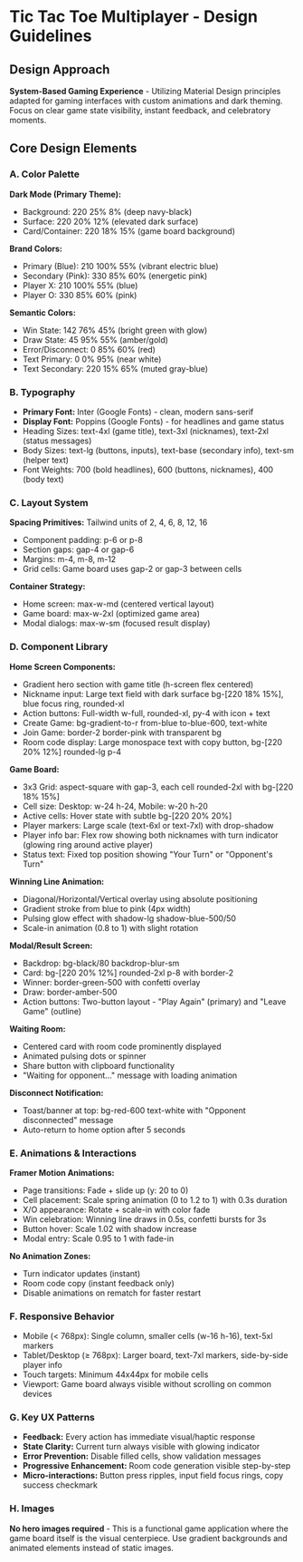 # Tic Tac Toe Multiplayer - Design Guidelines

## Design Approach
**System-Based Gaming Experience** - Utilizing Material Design principles adapted for gaming interfaces with custom animations and dark theming. Focus on clear game state visibility, instant feedback, and celebratory moments.

## Core Design Elements

### A. Color Palette

**Dark Mode (Primary Theme):**
- Background: 220 25% 8% (deep navy-black)
- Surface: 220 20% 12% (elevated dark surface)
- Card/Container: 220 18% 15% (game board background)

**Brand Colors:**
- Primary (Blue): 210 100% 55% (vibrant electric blue)
- Secondary (Pink): 330 85% 60% (energetic pink)
- Player X: 210 100% 55% (blue)
- Player O: 330 85% 60% (pink)

**Semantic Colors:**
- Win State: 142 76% 45% (bright green with glow)
- Draw State: 45 95% 55% (amber/gold)
- Error/Disconnect: 0 85% 60% (red)
- Text Primary: 0 0% 95% (near white)
- Text Secondary: 220 15% 65% (muted gray-blue)

### B. Typography
- **Primary Font:** Inter (Google Fonts) - clean, modern sans-serif
- **Display Font:** Poppins (Google Fonts) - for headlines and game status
- Heading Sizes: text-4xl (game title), text-3xl (nicknames), text-2xl (status messages)
- Body Sizes: text-lg (buttons, inputs), text-base (secondary info), text-sm (helper text)
- Font Weights: 700 (bold headlines), 600 (buttons, nicknames), 400 (body text)

### C. Layout System
**Spacing Primitives:** Tailwind units of 2, 4, 6, 8, 12, 16
- Component padding: p-6 or p-8
- Section gaps: gap-4 or gap-6
- Margins: m-4, m-8, m-12
- Grid cells: Game board uses gap-2 or gap-3 between cells

**Container Strategy:**
- Home screen: max-w-md (centered vertical layout)
- Game board: max-w-2xl (optimized game area)
- Modal dialogs: max-w-sm (focused result display)

### D. Component Library

**Home Screen Components:**
- Gradient hero section with game title (h-screen flex centered)
- Nickname input: Large text field with dark surface bg-[220 18% 15%], blue focus ring, rounded-xl
- Action buttons: Full-width w-full, rounded-xl, py-4 with icon + text
- Create Game: bg-gradient-to-r from-blue to-blue-600, text-white
- Join Game: border-2 border-pink with transparent bg
- Room code display: Large monospace text with copy button, bg-[220 20% 12%] rounded-lg p-4

**Game Board:**
- 3x3 Grid: aspect-square with gap-3, each cell rounded-2xl with bg-[220 18% 15%]
- Cell size: Desktop: w-24 h-24, Mobile: w-20 h-20
- Active cells: Hover state with subtle bg-[220 20% 20%]
- Player markers: Large scale (text-6xl or text-7xl) with drop-shadow
- Player info bar: Flex row showing both nicknames with turn indicator (glowing ring around active player)
- Status text: Fixed top position showing "Your Turn" or "Opponent's Turn"

**Winning Line Animation:**
- Diagonal/Horizontal/Vertical overlay using absolute positioning
- Gradient stroke from blue to pink (4px width)
- Pulsing glow effect with shadow-lg shadow-blue-500/50
- Scale-in animation (0.8 to 1) with slight rotation

**Modal/Result Screen:**
- Backdrop: bg-black/80 backdrop-blur-sm
- Card: bg-[220 20% 12%] rounded-2xl p-8 with border-2
- Winner: border-green-500 with confetti overlay
- Draw: border-amber-500
- Action buttons: Two-button layout - "Play Again" (primary) and "Leave Game" (outline)

**Waiting Room:**
- Centered card with room code prominently displayed
- Animated pulsing dots or spinner
- Share button with clipboard functionality
- "Waiting for opponent..." message with loading animation

**Disconnect Notification:**
- Toast/banner at top: bg-red-600 text-white with "Opponent disconnected" message
- Auto-return to home option after 5 seconds

### E. Animations & Interactions

**Framer Motion Animations:**
- Page transitions: Fade + slide up (y: 20 to 0)
- Cell placement: Scale spring animation (0 to 1.2 to 1) with 0.3s duration
- X/O appearance: Rotate + scale-in with color fade
- Win celebration: Winning line draws in 0.5s, confetti bursts for 3s
- Button hover: Scale 1.02 with shadow increase
- Modal entry: Scale 0.95 to 1 with fade-in

**No Animation Zones:**
- Turn indicator updates (instant)
- Room code copy (instant feedback only)
- Disable animations on rematch for faster restart

### F. Responsive Behavior
- Mobile (< 768px): Single column, smaller cells (w-16 h-16), text-5xl markers
- Tablet/Desktop (≥ 768px): Larger board, text-7xl markers, side-by-side player info
- Touch targets: Minimum 44x44px for mobile cells
- Viewport: Game board always visible without scrolling on common devices

### G. Key UX Patterns
- **Feedback:** Every action has immediate visual/haptic response
- **State Clarity:** Current turn always visible with glowing indicator
- **Error Prevention:** Disable filled cells, show validation messages
- **Progressive Enhancement:** Room code generation visible step-by-step
- **Micro-interactions:** Button press ripples, input field focus rings, copy success checkmark

### H. Images
**No hero images required** - This is a functional game application where the game board itself is the visual centerpiece. Use gradient backgrounds and animated elements instead of static images.